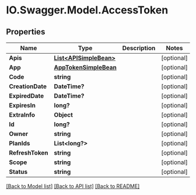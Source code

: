 # IO.Swagger.Model.AccessToken
## Properties

Name | Type | Description | Notes
------------ | ------------- | ------------- | -------------
**Apis** | [**List&lt;APISimpleBean&gt;**](APISimpleBean.md) |  | [optional] 
**App** | [**AppTokenSimpleBean**](AppTokenSimpleBean.md) |  | [optional] 
**Code** | **string** |  | [optional] 
**CreationDate** | **DateTime?** |  | [optional] 
**ExpiredDate** | **DateTime?** |  | [optional] 
**ExpiresIn** | **long?** |  | [optional] 
**ExtraInfo** | **Object** |  | [optional] 
**Id** | **long?** |  | [optional] 
**Owner** | **string** |  | [optional] 
**PlanIds** | **List&lt;long?&gt;** |  | [optional] 
**RefreshToken** | **string** |  | [optional] 
**Scope** | **string** |  | [optional] 
**Status** | **string** |  | [optional] 

[[Back to Model list]](../README.md#documentation-for-models) [[Back to API list]](../README.md#documentation-for-api-endpoints) [[Back to README]](../README.md)

